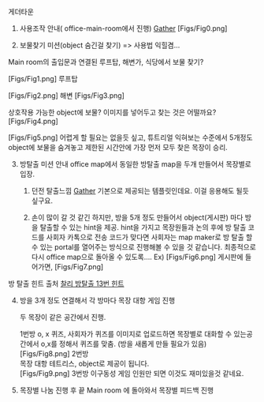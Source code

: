 게더타운 

1. 사용조작 안내( office-main-room에서 진행)
[Gather](https://gather.town/app/TtL4H3NQvMRraYLZ/heartbeat_test_2)
[Figs/Fig0.png]
	
2. 보물찾기 미션(object 숨긴걸 찾기) => 사용법 익힐겸…
	
Main room의 출입문과 연결된
루프탑, 해변가, 식당에서 보물 찾기?

[Figs/Fig1.png]
루프탑

[Figs/Fig2.png]
해변
[Figs/Fig3.png]

상호작용 가능한 object에 보물? 이미지를 넣어두고 찾는 것은 어떨까요?
[Figs/Fig4.png]

[Figs/Fig5.png]
어렵게 할 필요는 없을듯 싶고, 튜트리얼 익혀보는 수준에서 
5개정도 object에 보물을 숨겨놓고 제한된 시간안에 가장 먼저 모두 찾은 목장이 승리. 

3. 방탈출 미션 안내 
	office map에서 동일한 방탈출 map을  두개 만들어서 목장별로 입장. 
		
	1.  던전 탈출느낌 [Gather](https://gather.town/app/CMWASZYAsROSCqqX/heart_beat_escape)
	기본으로 제공되는 템플릿인데요. 이걸 응용해도 될듯 싶구요.

	2. 손이 많이 갈 것 같긴 하지만,  방을 5개 정도 만들어서 object(게시판) 마다 방을 탈출할 수 있는 hint을 제공. hint을 가지고 목장원들과 논의 후에 방 탈출 코드를 사회자 카톡으로 전송
	코드가 맞다면 사회자는 map maker로 방 탈출 할 수 있는 portal를 열어주는 방식으로 진행해볼 수 있을 것 같습니다.
최종적으로 다시 office map으로 돌아올 수 있도록….
Ex)
[Figs/Fig6.png]
게시판에 들어가면, 
[Figs/Fig7.png]

방 탈출 힌트 출처
[찰리 방탈출 13번 힌트](https://enjoyrightnow.tistory.com/91)


4.  방을 3개 정도 연결해서 각 방마다 목장 대항 게임 진행
	
	두 목장이 같은 공간에서 진행.

	1번방 o, x 퀴즈, 사회자가 퀴즈를 이미지로 업로드하면
목장별로 대화할 수 있는공간에서 o,x를 정해서 퀴즈를 맞춤.
(방을 새롭게 만들 필요가 있음)
[Figs/Fig8.png]
	2번방  
		목장 대항 테트리스, object로 제공이 됩니다.	
[Figs/Fig9.png]
	3번방
		이구동성 게임
		인원만 되면 이것도 재미있을것 같네요.

5. 목장별 나눔 진행 후 끝
Main room 에 돌아와서 목장별 피드백 진행
		

